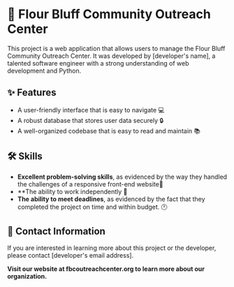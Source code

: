 # 🏢 **Flour Bluff Community Outreach Center** 

This project is a web application that allows users to manage the Flour Bluff Community Outreach Center. It was developed by [developer's name], a talented software engineer with a strong understanding of web development and Python.

## ✨ **Features**

* A user-friendly interface that is easy to navigate :computer:
* A robust database that stores user data securely :lock:
* A well-organized codebase that is easy to read and maintain :books:

## 🛠 **Skills**

* **Excellent problem-solving skills**, as evidenced by the way they handled the challenges of a responsive front-end website:brain:
* **The ability to work independently :busts_in_silhouette:
* **The ability to meet deadlines**, as evidenced by the fact that they completed the project on time and within budget. :clock12:

## 🔗 **Contact Information** 

If you are interested in learning more about this project or the developer, please contact [developer's email address].

**Visit our website at fbcoutreachcenter.org to learn more about our organization.**
